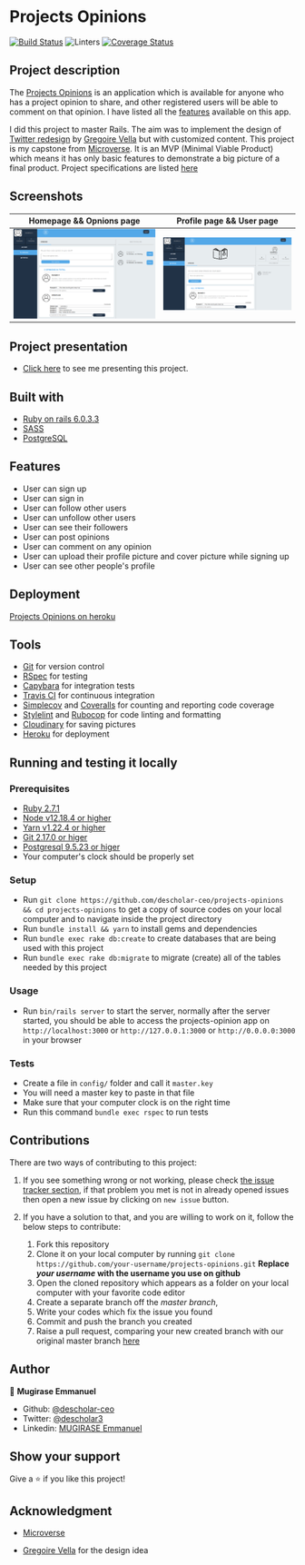 # Projects Opinions

[![Build Status](https://travis-ci.org/descholar-ceo/projects-opinions.svg?branch=develop)](https://travis-ci.org/descholar-ceo/projects-opinions)  ![Linters](https://github.com/descholar-ceo/projects-opinions/workflows/Linters/badge.svg)  [![Coverage Status](https://coveralls.io/repos/github/descholar-ceo/projects-opinions/badge.svg?branch=develop)](https://coveralls.io/github/descholar-ceo/projects-opinions?branch=develop)

## Project description
The [Projects Opinions](https://projects-opinions.herokuapp.com/) is an application which is available for anyone who has a project opinion to share, and other registered users will be able to comment on that opinion. I have listed all the [features](#Features) available on this app.

I did this project to master Rails. The aim was to implement the design of [Twitter redesign](https://www.behance.net/gallery/14286087/Twitter-Redesign-of-UI-details) by [Gregoire Vella](https://www.behance.net/gregoirevella) but with customized content. This project is my capstone from [Microverse](https://www.microverse.org/). It is an MVP (Minimal Viable Product) which means it has only basic features to demonstrate a big picture of a final product. Project specifications are listed [here](https://www.notion.so/Twitter-redesign-f8a8d48453d54d1a949bb0ceab4c8718)

## Screenshots
| Homepage && Opnions page | Profile page && User page |
| --- | --- |
| ![](./docs/projects-opinions-homepage.png) | ![](./docs/projects-opinions-userpage.png) |

## Project presentation
- [Click here](https://www.loom.com/share/79c2f2c45cc043b4abe2afac3183e7fa) to see me presenting this project.

## Built with
- [Ruby on rails 6.0.3.3](https://rubygems.org/gems/rails/versions/6.0.3.3)
- [SASS](https://sass-lang.com/)
- [PostgreSQL](https://www.postgresql.org/)

## Features
- User can sign up
- User can sign in
- User can follow other users
- User can unfollow other users
- User can see their followers
- User can post opinions
- User can comment on any opinion
- User can upload their profile picture and cover picture while signing up
- User can see other people's profile

## Deployment
[Projects Opinions on heroku](https://projects-opinions.herokuapp.com/)

## Tools
- [Git](https://git-scm.com/) for version control
- [RSpec](https://rspec.info/) for testing
- [Capybara](http://teamcapybara.github.io/capybara/) for integration tests
- [Travis CI](https://travis-ci.org/) for continuous integration
- [Simplecov](https://github.com/simplecov-ruby/simplecov) and [Coveralls](https://coveralls.io/) for counting and reporting code coverage
- [Stylelint](https://stylelint.io/) and [Rubocop](https://rubocop.org/) for code linting and formatting
- [Cloudinary](https://cloudinary.com/) for saving pictures
- [Heroku](https://heroku.com/) for deployment

## Running and testing it locally

### Prerequisites
- [Ruby 2.7.1](https://www.ruby-lang.org/en/news/2020/03/31/ruby-2-7-1-released/)
- [Node v12.18.4 or higher](https://nodejs.org/en/)
- [Yarn v1.22.4 or higher](https://yarnpkg.com/)
- [Git 2.17.0 or higer](https://yarnpkg.com/)
- [Postgresql 9.5.23 or higer](https://www.postgresql.org/)
- Your computer's clock should be properly set

### Setup
- Run `git clone https://github.com/descholar-ceo/projects-opinions && cd projects-opinions` to get a copy of source codes on your local computer and to navigate inside the project directory
- Run `bundle install && yarn` to install gems and dependencies
- Run `bundle exec rake db:create` to create databases that are being used with this project
- Run `bundle exec rake db:migrate` to migrate (create) all of the tables needed by this project

### Usage
- Run `bin/rails server` to start the server, normally after the server started, you should be able to access the projects-opinion app on `http://localhost:3000` or `http://127.0.0.1:3000` or `http://0.0.0.0:3000` in your browser

### Tests
- Create a file in `config/` folder and call it `master.key`
- You will need a master key to paste in that file
- Make sure that your computer clock is on the right time
- Run this command `bundle exec rspec` to run tests

## Contributions

There are two ways of contributing to this project:

1.  If you see something wrong or not working, please check [the issue tracker section](https://github.com/descholar-ceo/projects-opinions/issues ), if that problem you met is not in already opened issues then open a new issue by clicking on `new issue` button.

2.  If you have a solution to that, and you are willing to work on it, follow the below steps to contribute:
    1.  Fork this repository
    1.  Clone it on your local computer by running `git clone https://github.com/your-username/projects-opinions.git` __Replace *your username* with the username you use on github__
    1.  Open the cloned repository which appears as a folder on your local computer with your favorite code editor
    1.  Create a separate branch off the *master branch*,
    1.  Write your codes which fix the issue you found
    1.  Commit and push the branch you created
    1.  Raise a pull request, comparing your new created branch with our original master branch [here](https://github.com/descholar-ceo/projects-opinions)

## Author

👤 **Mugirase Emmanuel**

- Github: [@descholar-ceo](https://github.com/descholar-ceo)
- Twitter: [@descholar3](https://twitter.com/descholar3)
- Linkedin: [MUGIRASE Emmanuel](https://www.linkedin.com/in/mugirase-emmanuel)


## Show your support

Give a ⭐️ if you like this project!

## Acknowledgment
* [Microverse](https://www.microvese.org)

* [Gregoire Vella](https://www.behance.net/gregoirevella) for the design idea
